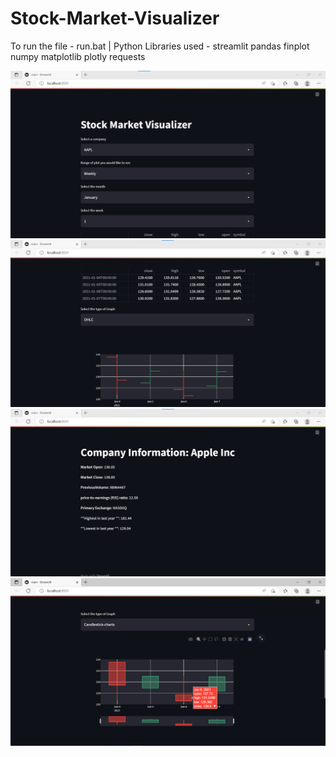 # Stock-Market-Visualizer
To run the file - run.bat | 
Python Libraries used - 
streamlit
pandas
finplot 
numpy 
matplotlib
plotly 
requests

![](images/ss1.png)
![](images/ss2.png)
![](images/ss3.png)
![](images/ss4.png)
